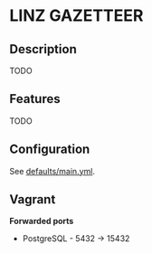 # LINZ GAZETTEER

## Description
TODO

## Features
TODO

## Configuration
See [defaults/main.yml](defaults/main.yml).

## Vagrant
**Forwarded ports**
* PostgreSQL       - 5432 -> 15432

